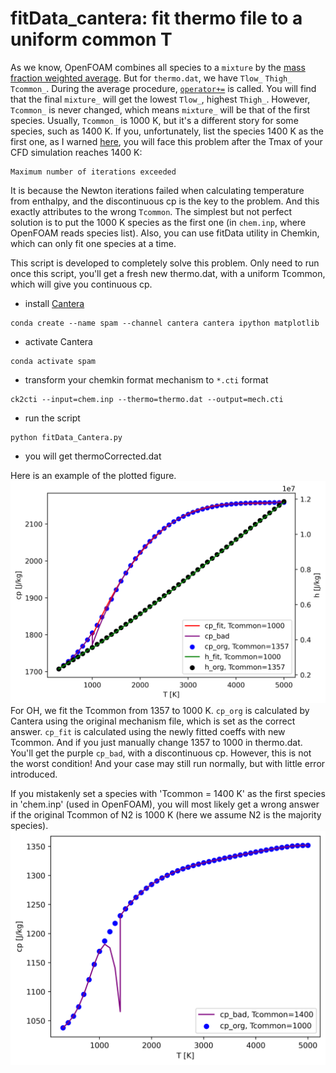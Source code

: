 # fitData_cantera: fit thermo file to a uniform common T

As we know, OpenFOAM combines all species to a `mixture` by the [mass fraction weighted average](https://github.com/OpenFOAM/OpenFOAM-7/blob/master/src/thermophysicalModels/reactionThermo/mixtures/multiComponentMixture/multiComponentMixture.C#L130).
But for `thermo.dat`, we have `Tlow_` `Thigh_` `Tcommon_`.
During the average procedure, [`operator+=`](https://github.com/OpenFOAM/OpenFOAM-7/blob/master/src/thermophysicalModels/specie/thermo/janaf/janafThermoI.H#L268) is called.
You will find that the final `mixture_` will get the lowest `Tlow_`, highest `Thigh_`.
However, `Tcommon_` is never changed, which means `mixture_` will be that of the first species.
Usually, `Tcommon_` is 1000 K, but it's a different story for some species, such as 1400 K.
If you, unfortunately, list the species 1400 K as the first one, as I warned [here](https://github.com/ZhangYanTJU/chemicalMechanisms), you will face this problem after the Tmax of your CFD simulation reaches 1400 K:
```
Maximum number of iterations exceeded
```
It is because the Newton iterations failed when calculating temperature from enthalpy, and the discontinuous cp is the key to the problem.
And this exactly attributes to the wrong `Tcommon`.
The simplest but not perfect solution is to put the 1000 K species as the first one (in `chem.inp`, where OpenFOAM reads species list).
Also, you can use fitData utility in Chemkin, which can only fit one species at a time.

This script is developed to completely solve this problem.
Only need to run once this script, you'll get a fresh new thermo.dat, with a uniform Tcommon, which will give you continuous cp.

- install [Cantera](https://github.com/Cantera/cantera)

```shell
conda create --name spam --channel cantera cantera ipython matplotlib
```

- activate Cantera

```shell
conda activate spam
```

- transform your chemkin format mechanism to `*.cti` format

```shell
ck2cti --input=chem.inp --thermo=thermo.dat --output=mech.cti
```

- run the script

```shell
python fitData_Cantera.py
```

- you will get thermoCorrected.dat

Here is an example of the plotted figure.
![OH](OH.png)
For OH, we fit the Tcommon from 1357 to 1000 K.
`cp_org` is calculated by Cantera using the original mechanism file, which is set as the correct answer.
`cp_fit` is calculated using the newly fitted coeffs with new Tcommon.
And if you just manually change 1357 to 1000 in thermo.dat. You'll get the purple `cp_bad`, with a discontinuous cp.
However, this is not the worst condition! And your case may still run normally, but with little error introduced. 

If you mistakenly set a species with 'Tcommon = 1400 K' as the first species in 'chem.inp' (used in OpenFOAM), you will most likely get a wrong answer if the original Tcommon of N2 is 1000 K (here we assume N2 is the majority species).
![N2](N2.png)

